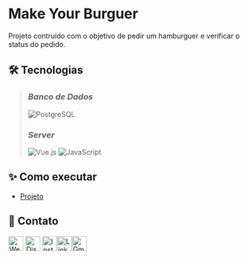 # **Make Your Burguer**

Projeto contruído com o objetivo de pedir um hamburguer e verificar o status do pedido.

<!-- **[🔗 Clique aqui para acessar]()** -->

## **🛠 Tecnologias**

> ### _Banco de Dados_
>
> ![PostgreSQL](https://img.shields.io/badge/PostgreSQL-316192?style=for-the-badge&logo=postgresql&logoColor=white)
>
> ### _Server_
>
> ![Vue.js]([https://img.shields.io/badge/eslint-3A33D1?style=for-the-badge&logo=eslint&logoColor=white](https://img.shields.io/badge/Vue%20js-35495E?style=for-the-badge&logo=vuedotjs&logoColor=4FC08D))
> ![JavaScript]([https://img.shields.io/badge/npm-CB3837?style=for-the-badge&logo=npm&logoColor=white](https://img.shields.io/badge/JavaScript-323330?style=for-the-badge&logo=javascript&logoColor=F7DF1E))

## **✨ Como executar**

- [Projeto](./README-install.md)

## **💛 Contato**

[<img src='https://img.shields.io/badge/website-000000?style=for-the-badge&logo=About&logoColor=white' alt='Website' height='30'>](https://my-resume-bamarcheti.vercel.app/) [<img src='https://img.shields.io/badge/Discord-5865F2?style=for-the-badge&logo=discord&logoColor=white' alt='Discord' height='30'>](https://discord.com/channels/@ba_marcheti#3824) [<img src='https://img.shields.io/badge/Instagram-E4405F?style=for-the-badge&logo=instagram&logoColor=white' alt='Instagram' height='30'>](https://www.instagram.com/ba_marcheti)[<img src='https://img.shields.io/badge/LinkedIn-0077B5?style=for-the-badge&logo=linkedin&logoColor=white' alt='Linkedin' height='30'>](https://www.linkedin.com/in/barbara-marcheti-fiorin/)[<img src='https://img.shields.io/badge/Gmail-D14836?style=for-the-badge&logo=gmail&logoColor=white' alt='Gmail' height='30'>](bmarchetifiorin@gmail.com) 
